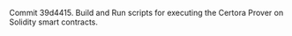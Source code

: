 Commit 39d4415.                    Build and Run scripts for executing the Certora Prover on Solidity smart contracts.